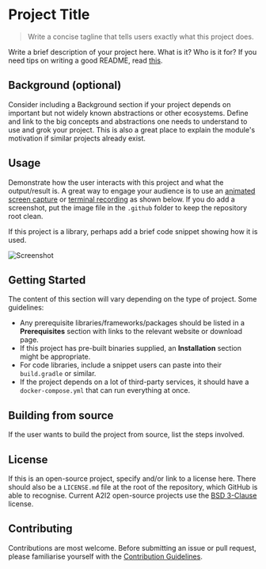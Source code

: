 # Project Title

> Write a concise tagline that tells users exactly what this project does.

Write a brief description of your project here. What is it? Who is it for? If you need tips on writing a good README, read [this](https://github.com/noffle/art-of-readme).

## Background (optional)

Consider including a Background section if your project depends on important but not widely known abstractions or other ecosystems. Define and link to the big concepts and abstractions one needs to understand to use and grok your project. This is also a great place to explain the module's motivation if similar projects already exist.

## Usage

Demonstrate how the user interacts with this project and what the output/result is. A great way to engage your audience is to use an [animated screen capture](http://recordit.co/) or [terminal recording](https://github.com/chjj/ttystudio) as shown below. If you do add a screenshot, put the image file in the `.github` folder to keep the repository root clean.

If this project is a library, perhaps add a brief code snippet showing how it is used.

![Screenshot](https://raw.githubusercontent.com/chjj/ttystudio/master/img/example.gif)

## Getting Started

The content of this section will vary depending on the type of project. Some guidelines:

* Any prerequisite libraries/frameworks/packages should be listed in a **Prerequisites** section with links to the relevant website or download page.
* If this project has pre-built binaries supplied, an **Installation** section might be appropriate.
* For code libraries, include a snippet users can paste into their `build.gradle` or similar.
* If the project depends on a lot of third-party services, it should have a `docker-compose.yml` that can run everything at once.

## Building from source

If the user wants to build the project from source, list the steps involved.

## License

If this is an open-source project, specify and/or link to a license here. There should also be a `LICENSE.md` file at the root of the repository, which GitHub is able to recognise. Current A2I2 open-source projects use the [BSD 3-Clause](https://github.com/a2i2/surround/blob/master/LICENSE.md) license.

## Contributing

Contributions are most welcome. Before submitting an issue or pull request, please familiarise yourself with the [Contribution Guidelines](./CONTRIBUTING.md).
